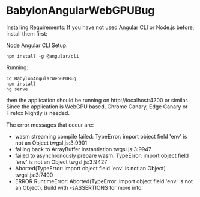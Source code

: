 # BabylonAngularWebGPUBug
Installing Requirements:
If you have not used Angular CLI or Node.js before, install them first:

[Node](https://nodejs.org/en/download)
Angular CLI Setup:
```
npm install -g @angular/cli
```

Running:
```
cd BabylonAngularWebGPUBug
npm install
ng serve
```
then the application should be running on http://localhost:4200 or similar.
Since the application is WebGPU based, Chrome Canary, Edge Canary or Firefox Nightly is needed.

The error messages that occur are:

* wasm streaming compile failed: TypeError: import object field 'env' is not an Object twgsl.js:3:9901
* falling back to ArrayBuffer instantiation twgsl.js:3:9947
* failed to asynchronously prepare wasm: TypeError: import object field 'env' is not an Object twgsl.js:3:9427
* Aborted(TypeError: import object field 'env' is not an Object) twgsl.js:3:7490
* ERROR RuntimeError: Aborted(TypeError: import object field 'env' is not an Object). Build with -sASSERTIONS for more info.
